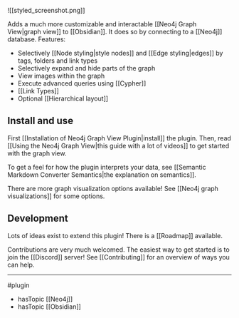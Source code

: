 ![[styled_screenshot.png]]


Adds a much more customizable and interactable [[Neo4j Graph View|graph view]] to [[Obsidian]]. It does so by connecting to a [[Neo4j]] database. Features:
- Selectively [[Node styling|style nodes]] and [[Edge styling|edges]] by tags, folders and link types
- Selectively expand and hide parts of the graph
- View images within the graph
- Execute advanced queries using [[Cypher]]
- [[Link Types]] 
- Optional [[Hierarchical layout]]


## Install and use
First [[Installation of Neo4j Graph View Plugin|install]] the plugin. Then, read [[Using the Neo4j Graph View|this guide with a lot of videos]] to get started with the graph view.

To get a feel for how the plugin interprets your data, see [[Semantic Markdown Converter Semantics|the explanation on semantics]].

There are more graph visualization options available! See [[Neo4j graph visualizations]] for some options.

## Development
Lots of ideas exist to extend this plugin! There is a [[Roadmap]] available.

Contributions are very much welcomed. The easiest way to get started is to join the [[Discord]] server! See [[Contributing]] for an overview of ways you can help.


--- 
#plugin
- hasTopic [[Neo4j]]
- hasTopic [[Obsidian]]


